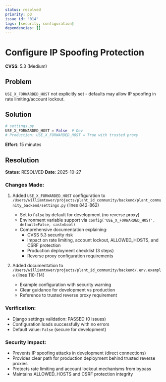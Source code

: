 ```yaml
---
status: resolved
priority: p3
issue_id: "014"
tags: [security, configuration]
dependencies: []
---
```


# Configure IP Spoofing Protection

**CVSS**: 5.3 (Medium)

## Problem

`USE_X_FORWARDED_HOST` not explicitly set - defaults may allow IP spoofing in rate limiting/account lockout.

## Solution

```python
# settings.py
USE_X_FORWARDED_HOST = False  # Dev
# Production: USE_X_FORWARDED_HOST = True with trusted proxy
```

**Effort**: 15 minutes

## Resolution

**Status**: RESOLVED
**Date**: 2025-10-27

### Changes Made:
1. Added `USE_X_FORWARDED_HOST` configuration to `/Users/williamtower/projects/plant_id_community/backend/plant_community_backend/settings.py` (lines 842-862)
   - Set to `False` by default for development (no reverse proxy)
   - Environment variable support via `config('USE_X_FORWARDED_HOST', default=False, cast=bool)`
   - Comprehensive documentation explaining:
     - CVSS 5.3 security risk
     - Impact on rate limiting, account lockout, ALLOWED_HOSTS, and CSRF protection
     - Production deployment checklist (3 steps)
     - Reverse proxy configuration requirements

2. Added documentation to `/Users/williamtower/projects/plant_id_community/backend/.env.example` (lines 110-114)
   - Example configuration with security warning
   - Clear guidance for development vs production
   - Reference to trusted reverse proxy requirement

### Verification:
- Django settings validation: PASSED (0 issues)
- Configuration loads successfully with no errors
- Default value: `False` (secure for development)

### Security Impact:
- Prevents IP spoofing attacks in development (direct connections)
- Provides clear path for production deployment behind trusted reverse proxies
- Protects rate limiting and account lockout mechanisms from bypass
- Maintains ALLOWED_HOSTS and CSRF protection integrity
